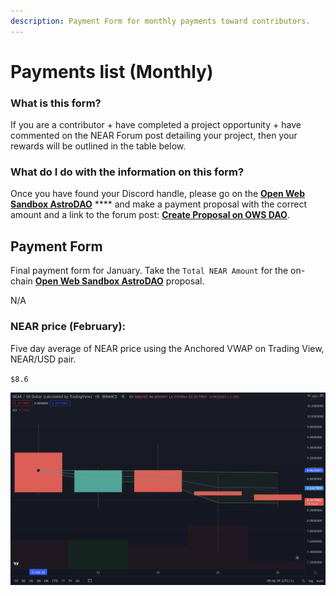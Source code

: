 ```yaml
---
description: Payment Form for monthly payments toward contributors.
---
```


# Payments list (Monthly)

### What is this form?

If you are a contributor + have completed a project opportunity + have commented on the NEAR Forum post detailing your project, then your rewards will be outlined in the table below.&#x20;

### What do I do with the information on this form?

Once you have found your Discord handle, please go on the [**Open Web Sandbox AstroDAO**](https://app.astrodao.com/dao/open-web-sandbox.sputnik-dao.near) **** and make a payment proposal with the correct amount and a link to the forum post: [**Create Proposal on OWS DAO**](broken-reference).&#x20;

## Payment Form

Final payment form for January. Take the `Total NEAR Amount` for the on-chain [**Open Web Sandbox AstroDAO**](https://app.astrodao.com/dao/open-web-sandbox.sputnik-dao.near/proposals) proposal.&#x20;

N/A

### NEAR price (February):&#x20;

Five day average of NEAR price using the Anchored VWAP on Trading View, NEAR/USD pair.&#x20;

`$8.6`

![](<../.gitbook/assets/Screenshot 2022-02-25 at 19.46.40.png>)
